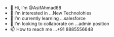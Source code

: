 - 👋 Hi, I’m @AsifAhmad68
- 👀 I’m interested in ...New Technolohies
- 🌱 I’m currently learning ...salesforce
- 💞️ I’m looking to collaborate on ...admin position
- 📫 How to reach me ...+91 8885556648

<!---
AsifAhmad68/AsifAhmad68 is a ✨ special ✨ repository because its `README.md` (this file) appears on your GitHub profile.
You can click the Preview link to take a look at your changes.
--->
